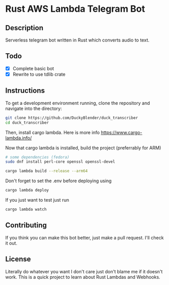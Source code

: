 # Rust AWS Lambda Telegram Bot

## Description

Serverless telegram bot written in Rust which converts audio to text.

## Todo
- [x] Complete basic bot
- [x] Rewrite to use tdlib crate

## Instructions

To get a development environment running, clone the repository and navigate into the directory:

```bash
git clone https://github.com/DuckyBlender/duck_transcriber
cd duck_transcriber
```

Then, install cargo lambda. Here is more info
https://www.cargo-lambda.info/

Now that cargo lambda is installed, build the project (preferrably for ARM)

```bash
# some dependencies (fedora)
sudo dnf install perl-core openssl openssl-devel
```

```bash
cargo lambda build --release --arm64
```

Don't forget to set the .env before deploying using
```bash
cargo lambda deploy
```

If you just want to test just run
```bash
cargo lambda watch
```

## Contributing

If you think you can make this bot better, just make a pull request. I'll check it out.

## License

Literally do whatever you want I don't care just don't blame me if it doesn't work. This is a quick project to learn about Rust Lambdas and Webhooks.
